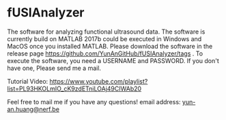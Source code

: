 # fUSIAnalyzer
The software for analyzing functional ultrasound data. The software is currently build on MATLAB 2017b could be executed in Windows and MacOS once you installed MATLAB. Please download the software in the release page https://github.com/YunAnGitHub/fUSIAnalyzer/tags . To execute the software, you need a USERNAME and PASSWORD. If you don't have one, Please send me a mail.

Tutorial Video:
https://www.youtube.com/playlist?list=PL93HKOLmIO_cK9zdETniLOAj49CIWAb20

Feel free to mail me if you have any questions!
email address: yun-an.huang@nerf.be
